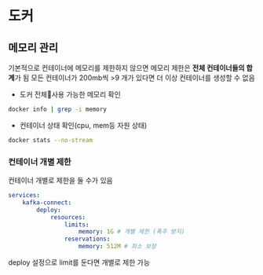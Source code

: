 # 도커
## 메모리 관리

기본적으로 컨테이너에 메모리를 제한하지 않으면 메모리 제한은 **전체 컨테이너들의 합계**가 됨
모든 컨테이너가 200mb씩 >9 개가 있다면 더 이상 컨테이너를 생성할 수 없음

- 도커 전체사용 가능한 메모리 확인
```bash
docker info | grep -i memory
```

- 컨테이너 상태 확인(cpu, mem등 자원 상태)
```bash
docker stats --no-stream
```
### 컨테이너 개별 제한

컨테이너 개별로 제한을 둘 수가 있음

```yaml
services: 
	kafka-connect: 
		deploy: 
			resources: 
				limits: 
					memory: 1G # 개별 제한 (폭주 방지) 
				reservations: 
					memory: 512M # 최소 보장
```

deploy 설정으로 limit를 둔다면 개별로 제한 가능
